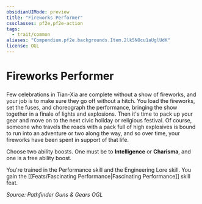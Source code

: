 ```yaml
---
obsidianUIMode: preview
title: "Fireworks Performer"
cssclasses: pf2e,pf2e-action
tags:
  - trait/common
aliases: "Compendium.pf2e.backgrounds.Item.2lk5NOcu1aUglUdK"
license: OGL
---
```

# Fireworks Performer

### 






Few celebrations in Tian-Xia are complete without a show of fireworks, and your job is to make sure they go off without a hitch. You load the fireworks, set the fuses, and choreograph the performance, bringing the show together in a finale of lights and explosions. Then it's time to pack up your gear and move on to the next civic holiday or religious festival. Of course, someone who travels the roads with a pack full of high explosives is bound to run into an adventure or two along the way, and so over time, your fireworks have been spent in support of that life.

Choose two ability boosts. One must be to **Intelligence** or **Charisma**, and one is a free ability boost.

You're trained in the Performance skill and the Engineering Lore skill. You gain the [[Feats/Fascinating Performance|Fascinating Performance]] skill feat.

*Source: Pathfinder Guns & Gears*
*OGL*